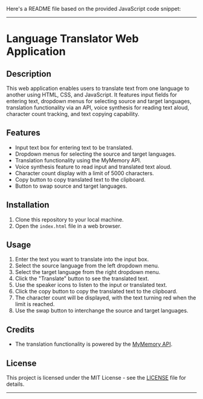 Here's a README file based on the provided JavaScript code snippet:

---

# Language Translator Web Application

## Description
This web application enables users to translate text from one language to another using HTML, CSS, and JavaScript. It features input fields for entering text, dropdown menus for selecting source and target languages, translation functionality via an API, voice synthesis for reading text aloud, character count tracking, and text copying capability.

## Features
- Input text box for entering text to be translated.
- Dropdown menus for selecting the source and target languages.
- Translation functionality using the MyMemory API.
- Voice synthesis feature to read input and translated text aloud.
- Character count display with a limit of 5000 characters.
- Copy button to copy translated text to the clipboard.
- Button to swap source and target languages.

## Installation
1. Clone this repository to your local machine.
2. Open the `index.html` file in a web browser.

## Usage
1. Enter the text you want to translate into the input box.
2. Select the source language from the left dropdown menu.
3. Select the target language from the right dropdown menu.
4. Click the "Translate" button to see the translated text.
5. Use the speaker icons to listen to the input or translated text.
6. Click the copy button to copy the translated text to the clipboard.
7. The character count will be displayed, with the text turning red when the limit is reached.
8. Use the swap button to interchange the source and target languages.

## Credits
- The translation functionality is powered by the [MyMemory API](https://mymemory.translated.net/doc/).

## License
This project is licensed under the MIT License - see the [LICENSE](LICENSE) file for details.

---
